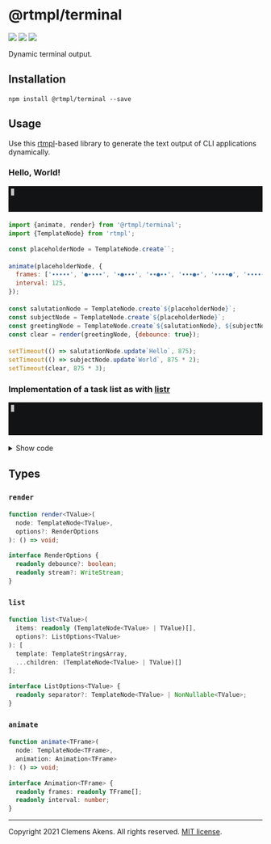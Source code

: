# @rtmpl/terminal

[![][ci-badge]][ci-link] [![][version-badge]][version-link]
[![][license-badge]][license-link]

[ci-badge]: https://github.com/clebert/rtmpl-terminal/workflows/CI/badge.svg
[ci-link]: https://github.com/clebert/rtmpl-terminal
[version-badge]: https://badgen.net/npm/v/@rtmpl/terminal
[version-link]: https://www.npmjs.com/package/@rtmpl/terminal
[license-badge]: https://badgen.net/npm/license/@rtmpl/terminal
[license-link]: https://github.com/clebert/rtmpl-terminal/blob/master/LICENSE.md

Dynamic terminal output.

## Installation

```
npm install @rtmpl/terminal --save
```

## Usage

Use this [rtmpl](https://github.com/clebert/rtmpl)-based library to generate the
text output of CLI applications dynamically.

### Hello, World!

![](./hello.gif)

```js
import {animate, render} from '@rtmpl/terminal';
import {TemplateNode} from 'rtmpl';
```

```js
const placeholderNode = TemplateNode.create``;

animate(placeholderNode, {
  frames: ['∙∙∙∙∙', '●∙∙∙∙', '∙●∙∙∙', '∙∙●∙∙', '∙∙∙●∙', '∙∙∙∙●', '∙∙∙∙∙'],
  interval: 125,
});

const salutationNode = TemplateNode.create`${placeholderNode}`;
const subjectNode = TemplateNode.create`${placeholderNode}`;
const greetingNode = TemplateNode.create`${salutationNode}, ${subjectNode}!`;
const clear = render(greetingNode, {debounce: true});

setTimeout(() => salutationNode.update`Hello`, 875);
setTimeout(() => subjectNode.update`World`, 875 * 2);
setTimeout(clear, 875 * 3);
```

### Implementation of a task list as with [listr](https://github.com/SamVerschueren/listr)

![](./listr.gif)

<details>
  <summary>Show code</summary>

```js
import {animate, list, render} from '@rtmpl/terminal';
import chalk from 'chalk';
import {star2} from 'cli-spinners';
import {TemplateNode} from 'rtmpl';
```

```js
const tasks = [
  createFakeTask('foo', 2000),
  createFakeTask('bar', 3000, new Error()),
  createFakeTask('baz', 1000),
];

const taskNodes = tasks.map((task) => task.node);
const taskPromises = tasks.map(async (task) => task.promise);

render(TemplateNode.create(...list(taskNodes, {separator: '\n'})), {
  debounce: true,
});

Promise.allSettled(taskPromises).catch(() => process.exit(1));
```

```js
function createFakeTask(title, duration, error) {
  const spinnerNode = TemplateNode.create``;
  const taskNode = TemplateNode.create`  ${spinnerNode} ${title}`;

  animate(spinnerNode, {
    ...star2,
    frames: star2.frames.map((frame) => chalk.yellow(frame)),
  });

  const promise = new Promise((resolve, reject) => {
    setTimeout(() => (error ? reject(error) : resolve()), duration);
  });

  promise
    .then(() => taskNode.update`  ${chalk.green('✔')} ${title}`)
    .catch(() => taskNode.update`  ${chalk.red('✖')} ${title}`);

  return {node: taskNode, promise};
}
```

</details>

## Types

### `render`

```ts
function render<TValue>(
  node: TemplateNode<TValue>,
  options?: RenderOptions
): () => void;
```

```ts
interface RenderOptions {
  readonly debounce?: boolean;
  readonly stream?: WriteStream;
}
```

### `list`

```ts
function list<TValue>(
  items: readonly (TemplateNode<TValue> | TValue)[],
  options?: ListOptions<TValue>
): [
  template: TemplateStringsArray,
  ...children: (TemplateNode<TValue> | TValue)[]
];
```

```ts
interface ListOptions<TValue> {
  readonly separator?: TemplateNode<TValue> | NonNullable<TValue>;
}
```

### `animate`

```ts
function animate<TFrame>(
  node: TemplateNode<TFrame>,
  animation: Animation<TFrame>
): () => void;
```

```ts
interface Animation<TFrame> {
  readonly frames: readonly TFrame[];
  readonly interval: number;
}
```

---

Copyright 2021 Clemens Akens. All rights reserved.
[MIT license](https://github.com/clebert/rtmpl-terminal/blob/master/LICENSE.md).
